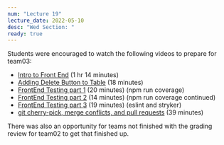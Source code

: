 ```yaml
---
num: "Lecture 19"
lecture_date: 2022-05-10
desc: "Wed Section: "
ready: true
---
```


Students were encouraged to watch the following videos to prepare for team03:


* [Intro to Front End](https://gauchocast.hosted.panopto.com/Panopto/Pages/Viewer.aspx?id=6a3feb86-018d-4ff9-9212-ae8e015108de)  (1 hr 14 minutes)
* [Adding Delete Button to Table]() (18 minutes)
* [FrontEnd Testing part 1](https://gauchocast.hosted.panopto.com/Panopto/Pages/Viewer.aspx?id=76f95008-fe11-4d69-9463-ae9201678437) (20 minutes) (npm run coverage)
* [FrontEnd Testing part 2](https://gauchocast.hosted.panopto.com/Panopto/Pages/Viewer.aspx?id=ef93222e-3712-4adc-872d-ae9300054f55) (14 minutes) (npm run coverage continued)
* [FrontEnd Testing part 3](https://gauchocast.hosted.panopto.com/Panopto/Pages/Viewer.aspx?id=3601f9cc-6bc1-4225-b1ff-ae9300055dc3) (19 minutes) (eslint and stryker)
* [git cherry-pick, merge conflicts, and pull requests](https://gauchocast.hosted.panopto.com/Panopto/Pages/Viewer.aspx?id=96534068-7bce-47d8-9601-ae9301566ba7) (39 minutes)

There was also an opportunity for teams not finished with the grading review for team02 to get that finished up.


